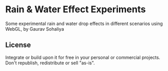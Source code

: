 
# Rain & Water Effect Experiments

Some experimental rain and water drop effects in different scenarios using WebGL, by Gaurav Sohaliya

## License

Integrate or build upon it for free in your personal or commercial projects. Don't republish, redistribute or sell "as-is". 






